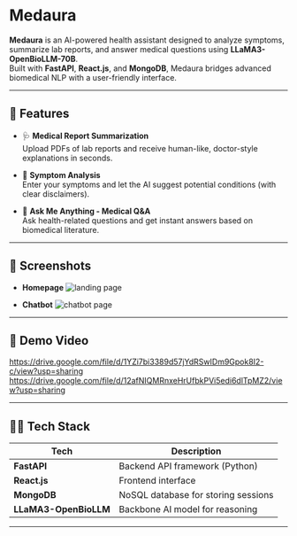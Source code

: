 # Medaura

**Medaura** is an AI-powered health assistant designed to analyze symptoms, summarize lab reports, and answer medical questions using **LLaMA3-OpenBioLLM-70B**.  
Built with **FastAPI**, **React.js**, and **MongoDB**, Medaura bridges advanced biomedical NLP with a user-friendly interface.

---

## 🚀 Features

- 🩺 **Medical Report Summarization**  
  Upload PDFs of lab reports and receive human-like, doctor-style explanations in seconds.

- 💬 **Symptom Analysis**  
  Enter your symptoms and let the AI suggest potential conditions (with clear disclaimers).

- 🧬 **Ask Me Anything - Medical Q&A**  
  Ask health-related questions and get instant answers based on biomedical literature.

---

## 📸 Screenshots

- **Homepage**
  ![landing page](https://github.com/user-attachments/assets/94cd8ce2-6c3a-493b-95cb-df8c73063f39)


- **Chatbot**
  ![chatbot page](https://github.com/user-attachments/assets/1b3a24dc-7957-436a-8997-b4a0f21d1264)


---

## 🎥 Demo Video

https://drive.google.com/file/d/1YZi7bi3389d57jYdRSwIDm9Gpok8I2-c/view?usp=sharing
https://drive.google.com/file/d/12afNIQMRnxeHrUfbkPVi5edi6dlTpMZ2/view?usp=sharing

---

## 🧑‍💻 Tech Stack

| Tech        | Description                           |
|-------------|---------------------------------------|
| **FastAPI** | Backend API framework (Python)        |
| **React.js**| Frontend interface                    |
| **MongoDB** | NoSQL database for storing sessions   |
| **LLaMA3-OpenBioLLM** | Backbone AI model for reasoning |

---
